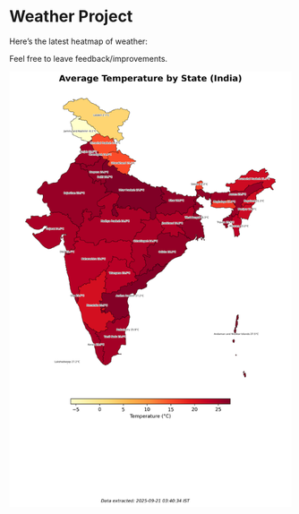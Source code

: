 # Weather Project

Here’s the latest heatmap of weather:

Feel free to leave feedback/improvements.

![India Heatmap](docs/assets/india_heatmap.png?v=CF265D)
